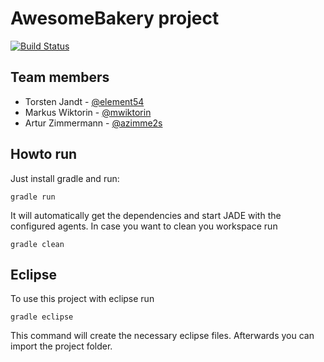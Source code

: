 # AwesomeBakery project

[![Build Status](https://travis-ci.org/HBRS-MAAS/project-awesomebakery.svg?branch=master)](https://travis-ci.org/HBRS-MAAS/project-awesomebakery)

## Team members
* Torsten Jandt - [@element54](https://github.com/element54)
* Markus Wiktorin - [@mwiktorin](https://github.com/mwiktorin)
* Artur Zimmermann - [@azimme2s](https://github.com/azimme2s)

## Howto run
Just install gradle and run:

    gradle run

It will automatically get the dependencies and start JADE with the configured agents.
In case you want to clean you workspace run

    gradle clean

## Eclipse
To use this project with eclipse run

    gradle eclipse

This command will create the necessary eclipse files.
Afterwards you can import the project folder.
